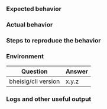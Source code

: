 <!--
Please note:

1.  Fill in this template according to your issue.
2.  Post code/logs as text (using proper markup). Do not post screenshots of code/logs.
-->

### Expected behavior

<!-- Insert text -->

### Actual behavior

<!-- Insert text -->

### Steps to reproduce the behavior

<!-- Insert text -->

### Environment

| Question                  | Answer            |
| ------------------------- | ----------------- |
| bheisig/cli version       | x.y.z             |

### Logs and other useful output

<!--
Please note:

1.  Logs may help to understand what exactly went wrong.
2.  Anonymize your logs properly. Do not post any passwords/secrets/private data.
3.  Increase PHP's log level if necessary.
4.  Paste only excerpts from the logs which seem to be useful for further investigation.
5.  Paste your logs to a private gist and provide a link to it.
-->
